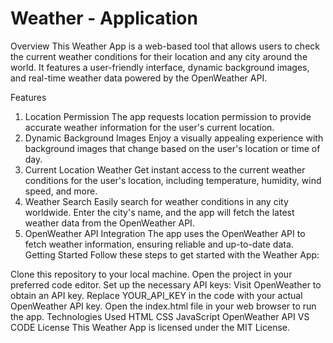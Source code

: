 # Weather - Application
Overview
This Weather App is a web-based tool that allows users to check the current weather conditions for their location and any city around the world. It features a user-friendly interface, dynamic background images, and real-time weather data powered by the OpenWeather API.

Features
1. Location Permission
The app requests location permission to provide accurate weather information for the user's current location.
2. Dynamic Background Images
Enjoy a visually appealing experience with background images that change based on the user's location or time of day.
3. Current Location Weather
Get instant access to the current weather conditions for the user's location, including temperature, humidity, wind speed, and more.
4. Weather Search
Easily search for weather conditions in any city worldwide. Enter the city's name, and the app will fetch the latest weather data from the OpenWeather API.
5. OpenWeather API Integration
The app uses the OpenWeather API to fetch weather information, ensuring reliable and up-to-date data.
Getting Started
Follow these steps to get started with the Weather App:

Clone this repository to your local machine.
Open the project in your preferred code editor.
Set up the necessary API keys:
Visit OpenWeather to obtain an API key.
Replace YOUR_API_KEY in the code with your actual OpenWeather API key.
Open the index.html file in your web browser to run the app.
Technologies Used
HTML
CSS
JavaScript
OpenWeather API
VS CODE
License
This Weather App is licensed under the MIT License.
